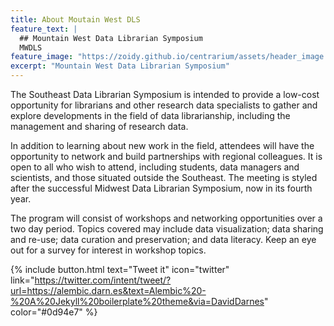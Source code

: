 ```yaml
---
title: About Moutain West DLS
feature_text: |
  ## Mountain West Data Librarian Symposium
  MWDLS
feature_image: "https://zoidy.github.io/centrarium/assets/header_image.jpg"
excerpt: "Mountain West Data Librarian Symposium"
---
```

The Southeast Data Librarian Symposium is intended to provide a low-cost opportunity for librarians and other research data specialists to gather and explore developments in the field of data librarianship, including the management and sharing of research data.

In addition to learning about new work in the field, attendees will have the opportunity to network and build partnerships with regional colleagues. It is open to all who wish to attend, including students, data managers and scientists, and those situated outside the Southeast. The meeting is styled after the successful Midwest Data Librarian Symposium, now in its fourth year.

The program will consist of workshops and networking opportunities over a two day period. Topics covered may include data visualization; data sharing and re-use; data curation and preservation; and data literacy. Keep an eye out for a survey for interest in workshop topics.

{% include button.html text="Tweet it" icon="twitter" link="https://twitter.com/intent/tweet/?url=https://alembic.darn.es&text=Alembic%20-%20A%20Jekyll%20boilerplate%20theme&via=DavidDarnes" color="#0d94e7" %}
